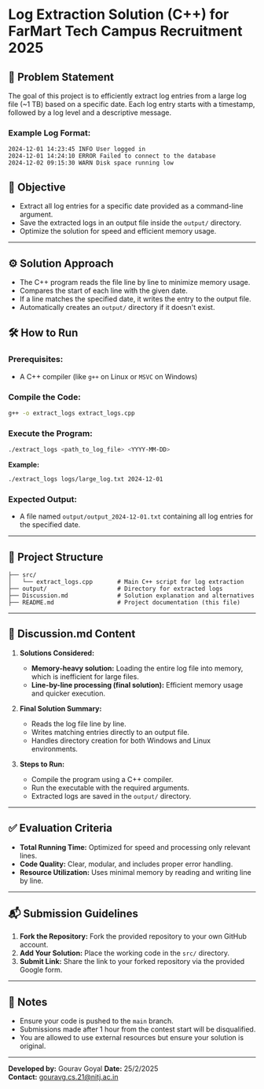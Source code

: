 
# Log Extraction Solution (C++) for FarMart Tech Campus Recruitment 2025

## 📄 Problem Statement

The goal of this project is to efficiently extract log entries from a large log file (~1 TB) based on a specific date. Each log entry starts with a timestamp, followed by a log level and a descriptive message.

### Example Log Format:
```
2024-12-01 14:23:45 INFO User logged in
2024-12-01 14:24:10 ERROR Failed to connect to the database
2024-12-02 09:15:30 WARN Disk space running low
```

## 🎯 Objective
- Extract all log entries for a specific date provided as a command-line argument.
- Save the extracted logs in an output file inside the `output/` directory.
- Optimize the solution for speed and efficient memory usage.

---

## ⚙️ Solution Approach
- The C++ program reads the file line by line to minimize memory usage.
- Compares the start of each line with the given date.
- If a line matches the specified date, it writes the entry to the output file.
- Automatically creates an `output/` directory if it doesn't exist.

## 🛠️ How to Run

### **Prerequisites:**
- A C++ compiler (like `g++` on Linux or `MSVC` on Windows)

### **Compile the Code:**
```bash
g++ -o extract_logs extract_logs.cpp
```

### **Execute the Program:**
```bash
./extract_logs <path_to_log_file> <YYYY-MM-DD>
```

**Example:**
```bash
./extract_logs logs/large_log.txt 2024-12-01
```

### **Expected Output:**
- A file named `output/output_2024-12-01.txt` containing all log entries for the specified date.

---

## 📑 Project Structure
```
├── src/
│   └── extract_logs.cpp       # Main C++ script for log extraction
├── output/                    # Directory for extracted logs
├── Discussion.md              # Solution explanation and alternatives
├── README.md                  # Project documentation (this file)
```

---

## 📝 Discussion.md Content
1. **Solutions Considered:**
   - **Memory-heavy solution:** Loading the entire log file into memory, which is inefficient for large files.
   - **Line-by-line processing (final solution):** Efficient memory usage and quicker execution.

2. **Final Solution Summary:**
   - Reads the log file line by line.
   - Writes matching entries directly to an output file.
   - Handles directory creation for both Windows and Linux environments.

3. **Steps to Run:**
   - Compile the program using a C++ compiler.
   - Run the executable with the required arguments.
   - Extracted logs are saved in the `output/` directory.

---

## ✅ Evaluation Criteria
- **Total Running Time:** Optimized for speed and processing only relevant lines.
- **Code Quality:** Clear, modular, and includes proper error handling.
- **Resource Utilization:** Uses minimal memory by reading and writing line by line.

---

## 📬 Submission Guidelines
1. **Fork the Repository:** Fork the provided repository to your own GitHub account.
2. **Add Your Solution:** Place the working code in the `src/` directory.
3. **Submit Link:** Share the link to your forked repository via the provided Google form.

---

## 🚨 Notes
- Ensure your code is pushed to the `main` branch.
- Submissions made after 1 hour from the contest start will be disqualified.
- You are allowed to use external resources but ensure your solution is original.

---

**Developed by:** Gourav Goyal
**Date:** 25/2/2025  
**Contact:** gouravg.cs.21@nitj.ac.in
